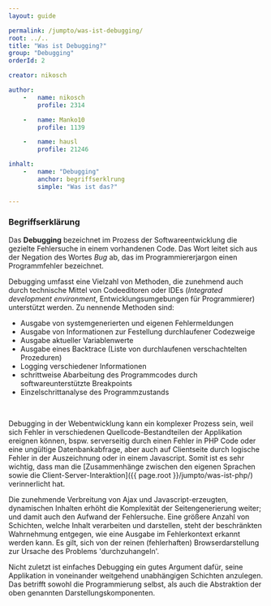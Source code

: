 ```yaml
---
layout: guide

permalink: /jumpto/was-ist-debugging/
root: ../..
title: "Was ist Debugging?"
group: "Debugging"
orderId: 2

creator: nikosch

author:
    -   name: nikosch
        profile: 2314

    -   name: Manko10
        profile: 1139

    -   name: hausl
        profile: 21246

inhalt:
    -   name: "Debugging"
        anchor: begriffserklrung
        simple: "Was ist das?"

---
```


### Begriffserklärung

Das **Debugging** bezeichnet im Prozess der Softwareentwicklung die gezielte Fehlersuche in einem vorhandenen Code. Das Wort leitet sich aus der Negation des Wortes *Bug* ab, das im Programmiererjargon einen Programmfehler bezeichnet.


Debugging umfasst eine Vielzahl von Methoden, die zunehmend auch durch technische Mittel von Codeeditoren oder IDEs (*Integrated development environment*, Entwicklungsumgebungen für Programmierer) unterstützt werden. Zu nennende Methoden sind:

- Ausgabe von systemgenerierten und eigenen Fehlermeldungen
- Ausgabe von Informationen zur Festellung durchlaufener Codezweige
- Ausgabe aktueller Variablenwerte
- Ausgabe eines Backtrace (Liste von durchlaufenen verschachtelten Prozeduren)
- Logging verschiedener Informationen
- schrittweise Abarbeitung des Programmcodes durch softwareunterstützte Breakpoints
- Einzelschrittanalyse des Programmzustands
<br>

Debugging in der Webentwicklung kann ein komplexer Prozess sein, weil sich Fehler in verschiedenen Quellcode-Bestandteilen der Applikation ereignen können, bspw. serverseitig durch einen Fehler in PHP Code oder eine ungültige Datenbankabfrage, aber auch auf Clientseite durch logische Fehler in der Auszeichnung oder in einem Javascript. Somit ist es sehr wichtig, dass man die [Zusammenhänge zwischen den eigenen Sprachen sowie die Client-Server-Interaktion]({{ page.root }}/jumpto/was-ist-php/) verinnerlicht hat.

Die zunehmende Verbreitung von Ajax und Javascript-erzeugten, dynamischen Inhalten erhöht die Komplexität der Seitengenerierung weiter; und damit auch den Aufwand der Fehlersuche. Eine größere Anzahl von Schichten, welche Inhalt verarbeiten und darstellen, steht der beschränkten Wahrnehmung entgegen, wie eine Ausgabe im Fehlerkontext erkannt werden kann. Es gilt, sich von der reinen (fehlerhaften) Browserdarstellung zur Ursache des Problems 'durchzuhangeln'.

Nicht zuletzt ist einfaches Debugging ein gutes Argument dafür, seine Applikation in voneinander weitgehend unabhängigen Schichten anzulegen. Das betrifft sowohl die Programmierung selbst, als auch die Abstraktion der oben genannten Darstellungskomponenten.

